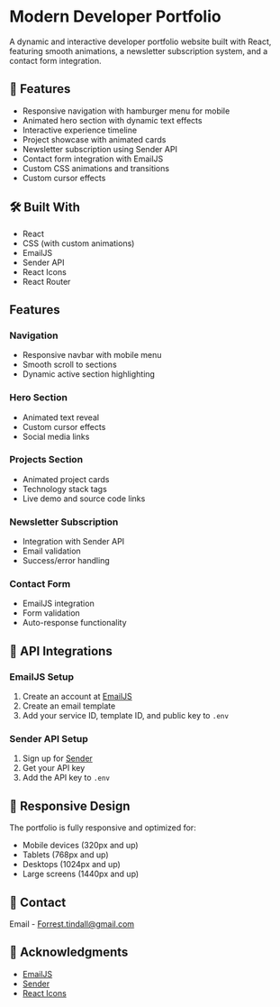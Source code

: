 # Modern Developer Portfolio

A dynamic and interactive developer portfolio website built with React, featuring smooth animations, a newsletter subscription system, and a contact form integration.

## 🚀 Features

- Responsive navigation with hamburger menu for mobile
- Animated hero section with dynamic text effects
- Interactive experience timeline
- Project showcase with animated cards
- Newsletter subscription using Sender API
- Contact form integration with EmailJS
- Custom CSS animations and transitions
- Custom cursor effects

## 🛠️ Built With

- React
- CSS (with custom animations)
- EmailJS
- Sender API
- React Icons
- React Router

## Features

### Navigation
- Responsive navbar with mobile menu
- Smooth scroll to sections
- Dynamic active section highlighting

### Hero Section
- Animated text reveal
- Custom cursor effects
- Social media links

### Projects Section
- Animated project cards
- Technology stack tags
- Live demo and source code links

### Newsletter Subscription
- Integration with Sender API
- Email validation
- Success/error handling

### Contact Form
- EmailJS integration
- Form validation
- Auto-response functionality

## 📧 API Integrations

### EmailJS Setup
1. Create an account at [EmailJS](https://www.emailjs.com/)
2. Create an email template
3. Add your service ID, template ID, and public key to `.env`

### Sender API Setup
1. Sign up for [Sender](https://www.sender.net/)
2. Get your API key
3. Add the API key to `.env`

## 📱 Responsive Design

The portfolio is fully responsive and optimized for:
- Mobile devices (320px and up)
- Tablets (768px and up)
- Desktops (1024px and up)
- Large screens (1440px and up)

## 📧 Contact

Email - [Forrest.tindall@gmail.com](mailto:forrest.tindall@gmail.com)


## 🙏 Acknowledgments

- [EmailJS](https://www.emailjs.com/)
- [Sender](https://www.sender.net/)
- [React Icons](https://react-icons.github.io/react-icons/)
